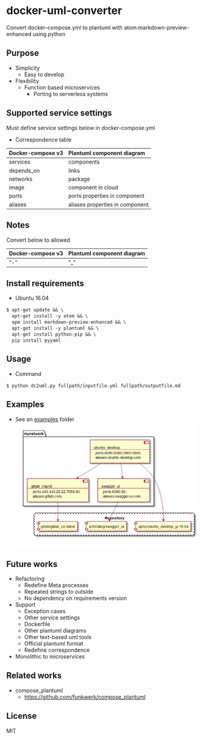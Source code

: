 # docker-uml-converter
Convert docker-compose.yml to plantuml with atom:markdown-preview-enhanced using python

## Purpose
- Simplicity
  - Easy to develop
- Flexibility
  - Function based microservices
    - Porting to serverless systems


## Supported service settings
Must define service settings below in docker-compose.yml
- Correspondence table

| Docker-compose v3 | Plantuml component diagram      |
|:------------------|:--------------------------------|
| services          | components                      |
| depends_on        | links                           |
| networks          | package                         |
| image             | component in cloud              |
| ports             | ports properties in component   |
| aliases           | aliases properties in component |


## Notes
Convert below to allowed

| Docker-compose v3 | Plantuml component diagram |
|:----------------- |:-------------------------- |
| "-"               | "_"                        |


## Install requirements
- Ubuntu 16.04
```
$ apt-get update && \
  apt-get install -y atom && \
  apm install markdown-preview-enhanced && \
  apt-get install -y plantuml && \
  apt-get install python-pip && \
  pip install pyyaml
```

## Usage
- Command
```
$ python dc2uml.py fullpath/inputfile.yml fullpath/outputfile.md
```



## Examples
- See an [examples](examples) folder
![example](examples/output.jpeg)

## Future works
- Refactoring
  - Redefine Meta processes
  - Repeated strings to outside
  - No dependency on requirements version
- Support
  - Exception cases
  - Other service settings
  - Dockerfile
  - Other plantuml diagrams
  - Other text-based uml tools
  - Official plantuml format
  - Redefine correspondence
- Monolithic to microservices


## Related works
- compose_plantuml
  - https://github.com/funkwerk/compose_plantuml

## License
MIT
